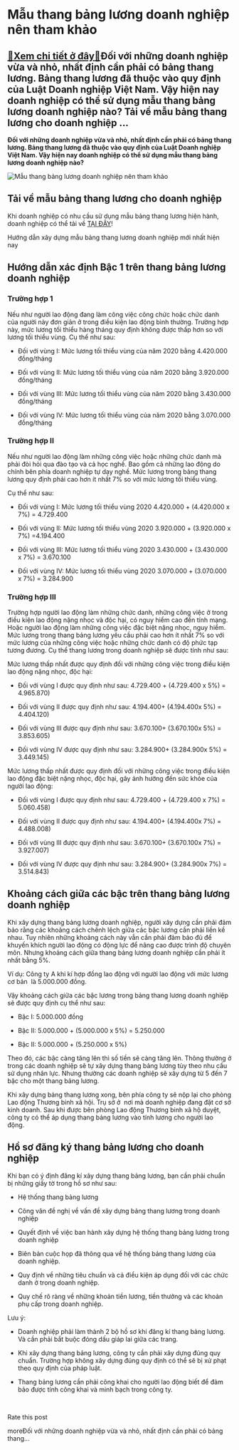 Mẫu thang bảng lương doanh nghiệp nên tham khảo
===============================================

[:gift:Xem chi tiết ở đây:gift:](https://hddtvn.com/mau-thang-bang-luong-doanh-nghiep-nen-tham-khao/)Đối với những doanh nghiệp vừa và nhỏ, nhất định cần phải có bảng thang lương. Bảng thang lương đã thuộc vào quy định của Luật Doanh nghiệp Việt Nam. Vậy hiện nay doanh nghiệp có thể sử dụng mẫu thang bảng lương doanh nghiệp nào? Tải về mẫu bảng thang lương cho doanh nghiệp …
------------------------------------------------------------------------------------------------------------------------------------------------------------------------------------------------------------------------------------------------------------------------------------

**Đối với những doanh nghiệp vừa và nhỏ, nhất định cần phải có bảng thang lương. Bảng thang lương đã thuộc vào quy định của Luật Doanh nghiệp Việt Nam. Vậy hiện nay doanh nghiệp có thể sử dụng mẫu thang bảng lương doanh nghiệp nào?**


![Mẫu thang bảng lương doanh nghiệp nên tham khảo](https://hddtvn.com/wp-content/uploads/2021/01/red-colored-pencil-with-calculator-stack-coins-financial-report_23-2147919163.jpg "Mẫu thang bảng lương doanh nghiệp nên tham khảo")


Tải về mẫu bảng thang lương cho doanh nghiệp
--------------------------------------------


Khi doanh nghiệp có nhu cầu sử dụng mẫu bảng thang lương hiện hành, doanh nghiệp có thể tải về [TẠI ĐÂY](https://drive.google.com/file/d/1LBOrQYmSMDX0ccofBujuh6sdB--WU-lh/view?usp=sharing)!


Hướng dẫn xây dựng mẫu bảng thang lương doanh nghiệp mới nhất hiện nay


Hướng dẫn xác định Bậc 1 trên thang bảng lương doanh nghiệp
-----------------------------------------------------------


### Trường hợp 1


Nếu như người lao động đang làm công việc công chức hoặc chức danh của người này đơn giản ở trong điều kiện lao động bình thường. Trường hợp này, mức lương tối thiểu hàng tháng quy định không được thấp hơn so với lương tối thiểu vùng. Cụ thể như sau:




* Đối với vùng I: Mức lương tối thiểu vùng của năm 2020 bằng 4.420.000 đồng/tháng

* Đối với vùng II: Mức lương tối thiểu vùng của năm 2020 bằng 3.920.000 đồng/tháng

* Đối với vùng III: Mức lương tối thiểu vùng của năm 2020 bằng 3.430.000 đồng/tháng

* Đối với vùng IV: Mức lương tối thiểu vùng của năm 2020 bằng 3.070.000 đồng/tháng



### Trường hợp II


Nếu như người lao động làm những công việc hoặc những chức danh mà phải đòi hỏi qua đào tạo và cả học nghề. Bao gồm cả những lao động do chính bên phía doanh nghiệp tự dạy nghề. Mức lương trong bảng thang lương quy định phải cao hơn ít nhất 7% so với mức lương tối thiểu vùng.


Cụ thể như sau:




* Đối với vùng I: Mức lương tối thiểu vùng 2020 4.420.000 + (4.420.000 x 7%) = 4.729.400

* Đối với vùng II: Mức lương tối thiểu vùng 2020 3.920.000 + (3.920.000 x 7%) =4.194.400

* Đối với vùng III: Mức lương tối thiểu vùng 2020 3.430.000 + (3.430.000 x 7%) = 3.670.100

* Đối với vùng IV: Mức lương tối thiểu vùng 2020 3.070.000 + (3.070.000 x 7%) = 3.284.900



### Trường hợp III


Trường hợp người lao động làm những chức danh, những công việc ở trong điều kiện lao động nặng nhọc và độc hại, có nguy hiểm cao đến tính mạng. Hoặc người lao động làm những công việc đặc biệt nặng nhọc, nguy hiểm. Mức lương trong thang bảng lương yêu cầu phải cao hơn ít nhất 7% so với mức lương của những công việc hoặc những chức danh có độ phức tạp tương đương. Cụ thể thang lương trong doanh nghiệp sẽ được tính như sau:


Mức lương thấp nhất được quy định đối với những công việc trong điều kiện lao động nặng nhọc, độc hại:




* Đối với vùng I được quy định như sau: 4.729.400 + (4.729.400 x 5%) = 4.965.870)

* Đối với vùng II được quy định như sau: 4.194.400+ (4.194.400x 5%) = 4.404.120)

* Đối với vùng III được quy định như sau: 3.670.100+ (3.670.100x 5%) = 3.853.605)

* Đối với vùng IV được quy định như sau: 3.284.900+ (3.284.900x 5%) = 3.449.145)



Mức lương thấp nhất được quy định đối với những công việc trong điều kiện lao động đặc biệt nặng nhọc, độc hại, gây ảnh hưởng đến sức khỏe của người lao động:




* Đối với vùng I được quy định như sau: 4.729.400 + (4.729.400 x 7%) = 5.060.458)

* Đối với vùng II được quy định như sau: 4.194.400+ (4.194.400x 7%) = 4.488.008)

* Đối với vùng III được quy định như sau: 3.670.100+ (3.670.100x 7%) = 3.927.007)

* Đối với vùng IV được quy định như sau: 3.284.900+ (3.284.900x 7%) = 3.514.843)



Khoảng cách giữa các bậc trên thang bảng lương doanh nghiệp
-----------------------------------------------------------


Khi xây dựng thang bảng lương doanh nghiệp, người xây dựng cần phải đảm bảo rằng các khoảng cách chênh lệch giữa các bậc lương cần phải liền kề nhau. Tuy nhiên những khoảng cách này vẫn cần phải đảm bảo đủ để khuyến khích người lao động có động lực để nâng cao được trình độ chuyên môn. Nhưng khoảng cách giữa thang bảng lương doanh nghiệp cần phải ít nhất bằng 5%.


Ví dụ: Công ty A khi kí hợp đồng lao động với người lao động với mức lương cơ bản  là 5.000.000 đồng.


Vậy khoảng cách giữa các bậc lương trong bảng thang lương doanh nghiệp sẽ được quy định cụ thể như sau:




* Bậc I: 5.000.000 đồng

* Bậc II: 5.000.000 + (5.000.000 x 5%) = 5.250.000

* Bậc II: 5.000.000 + (5.250.000 x 5%)



Theo đó, các bậc càng tăng lên thì số tiền sẽ càng tăng lên. Thông thường ở trong các doanh nghiệp sẽ tự xây dựng thang bảng lương tùy theo nhu cầu sử dụng nhân lực. Nhưng thường các doanh nghiệp sẽ xây dựng từ 5 đến 7 bậc cho một thang bảng lương.


Khi xây dựng bảng thang lương xong, bên phía công ty sẽ nộp lại cho phòng Lao động Thương binh xã hội. Trụ sở ở  nơi mà doanh nghiệp đang đặt cơ sở kinh doanh. Sau khi được bên phòng Lao động Thương binh xã hộ duyệt, công ty có thể áp dụng thang bảng lương vào tính lương cho người lao động.


Hồ sơ đăng ký thang bảng lương cho doanh nghiệp
-----------------------------------------------


Khi bạn có ý định đăng kí xây dựng thang bảng lương, bạn cần phải chuẩn bị những giấy tờ trong hồ sơ như sau:




* Hệ thống thang bảng lương

* Công văn đề nghị về vấn đề xây dựng bảng thang lương trong doanh nghiệp

* Quyết định về việc ban hành xây dựng hệ thống thang bảng lương trong doanh nghiệp

* Biên bản cuộc họp đã thông qua về hệ thống bảng thang lương của doanh nghiệp.

* Quy định về những tiêu chuẩn và cả điều kiện áp dụng đối với các chức danh ở trong doanh nghiệp.

* Quy chế rõ ràng về những khoản tiền lương, tiền thưởng và các khoản phụ cấp trong doanh nghiệp.



Lưu ý:




* Doanh nghiệp phải làm thành 2 bộ hồ sơ khi đăng kí thang bảng lương. Và cần phải bắt buộc đóng dấu giáp lai giữa các trang.

* Khi xây dựng thang bảng lương, công ty cần phải xây dựng đúng quy chuẩn. Trường hợp không xây dựng đúng quy định có thể sẽ bị xử phạt theo quy định của pháp luật.

* Thang bảng lương cần phải công khai cho người lao động biết để đảm bảo được tính công khai và minh bạch trong công ty.



 








































Rate this post


moreĐối với những doanh nghiệp vừa và nhỏ, nhất định cần phải có bảng thang…

